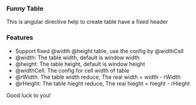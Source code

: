 ### Funny Table
This is angular directive help to create table have a fixed header
### Features

- Support fixed @width @height table, use the config by @widthCell
- @width: The table width, default is window width
- @height: The table height, default is window height
- @widthCell: The config for cell width of table
- @rWidth: The table width reduce, The real width = width - rWidth
- @rHeight: The table hieght reduce, The real hieght = hieght - rHieght

Good luck to you!